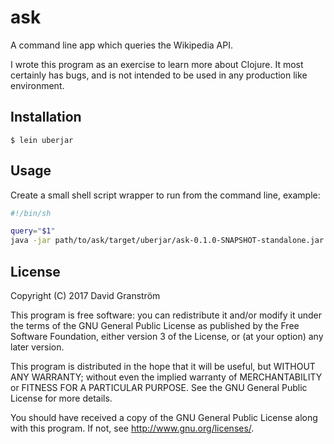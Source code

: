 # ask

A command line app which queries the Wikipedia API.

I wrote this program as an exercise to learn more about Clojure. It most certainly has bugs, and is not intended to be used in any production like environment. 

## Installation

    $ lein uberjar

## Usage

Create a small shell script wrapper to run from the command line, example:

```sh
#!/bin/sh

query="$1"
java -jar path/to/ask/target/uberjar/ask-0.1.0-SNAPSHOT-standalone.jar "$query"
```

## License

Copyright (C) 2017 David Granström

This program is free software: you can redistribute it and/or modify
it under the terms of the GNU General Public License as published by
the Free Software Foundation, either version 3 of the License, or
(at your option) any later version.

This program is distributed in the hope that it will be useful,
but WITHOUT ANY WARRANTY; without even the implied warranty of
MERCHANTABILITY or FITNESS FOR A PARTICULAR PURPOSE.  See the
GNU General Public License for more details.

You should have received a copy of the GNU General Public License
along with this program.  If not, see <http://www.gnu.org/licenses/>.
